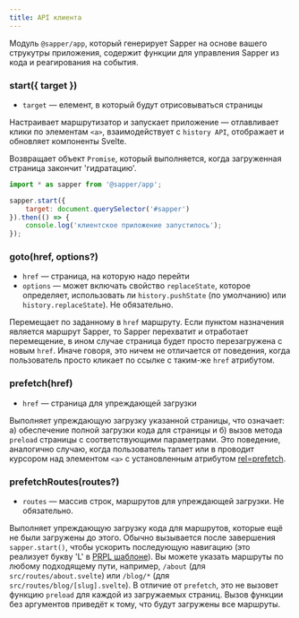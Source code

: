 ```yaml
---
title: API клиента
---
```


Модуль `@sapper/app`, который генерирует Sapper на основе вашего струкутры приложения, содержит функции для управления Sapper из кода и реагирования на события.



### start({ target })

* `target` — елемент, в который будут отрисовываться страницы

Настраивает маршрутизатор и запускает приложение — отлавливает клики по элементам `<a>`, взаимодействует с `history API`, отображает и обновляет компоненты Svelte.

Возвращает объект `Promise`, который выполняется, когда загруженная страница закончит 'гидратацию'.


```js
import * as sapper from '@sapper/app';

sapper.start({
	target: document.querySelector('#sapper')
}).then(() => {
	console.log('клиентское приложение запустилось');
});
```


### goto(href, options?)

* `href` — страница, на которую надо перейти
* `options` — может включать свойство `replaceState`, которое определяет, использовать ли `history.pushState` (по умолчанию) или `history.replaceState`). Не обязательно.

Перемещает по заданному в `href` маршруту. Если пунктом назначения является маршрут Sapper, то Sapper перехватит и отработает перемещение, в ином случае страница будет просто перезагружена с новым `href`. Иначе говоря, это ничем не отличается от поведения, когда пользователь просто кликает по ссылке с таким-же `href` атрибутом.


### prefetch(href)

* `href` — страница для упреждающей загрузки

Выполняет упреждающую загрузку указанной страницы, что означает: а) обеспечение полной загрузки кода для страницы и б) вызов метода `preload` страницы с соответствующими параметрами. Это поведение, аналогично случаю, когда пользователь тапает или в проводит курсором над элементом `<a>` с установленным атрибутом [rel=prefetch](docs#Uprezhdayushhaya_zagruzka).


### prefetchRoutes(routes?)

* `routes` —  массив строк, маршрутов для упреждающей загрузки. Не обязательно.

Выполняет упреждающую загрузку кода для маршрутов, которые ещё не были загружены до этого. Обычно вызывается после завершения `sapper.start()`, чтобы ускорить последующую навигацию (это реализует букву 'L' в [PRPL шаблоне](https://developers.google.com/web/fundamentals/performance/prpl-pattern/)).  Вы можете указать маршруты по любому подходящему пути, например, `/about` (для  `src/routes/about.svelte`) или `/blog/*` (для `src/routes/blog/[slug].svelte`). В отличие от `prefetch`, это не вызовет функцию `preload` для каждой из загружаемых страниц.  Вызов функции без аргументов приведёт к тому, что будут загружены все маршруты.